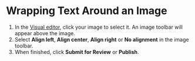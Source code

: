 # Wrapping Text Around an Image

1. In the [Visual editor](../working-with-text-and-links/working-with-content-in-the-visual-editor.md), click your image to select it. An image toolbar will appear above the image.
2. Select **Align left**, **Align center**, **Align right** or **No alignment** in the image toolbar. 
3. When finished, click **Submit for Review** or **Publish**. 

